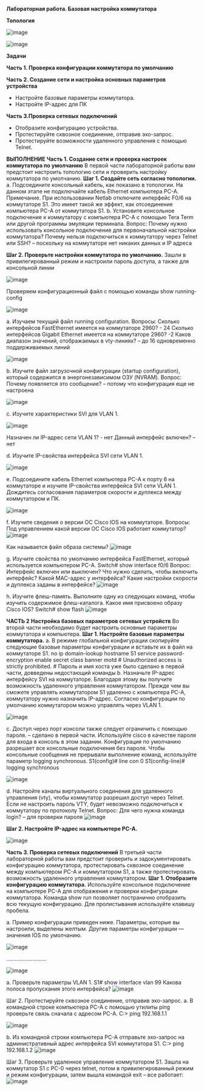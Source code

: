 **Лабораторная работа. Базовая настройка коммутатора**

**Топология**

![image](https://github.com/larakor/Network-/assets/164779961/eef39b61-ce8f-40df-9596-ce3064fc8c1c)


 ![image](https://github.com/larakor/Network-/assets/164779961/bbe160b7-89c8-454e-8700-bffc71ecb94e)


**Задачи**

**Часть 1. Проверка конфигурации коммутатора по умолчанию**

**Часть 2. Создание сети и настройка основных параметров устройства**
-	Настройте базовые параметры коммутатора.
-	Настройте IP-адрес для ПК

**Часть 3.Проверка сетевых подключений**
-	Отобразите конфигурацию устройства.
-	Протестируйте сквозное соединение, отправив эхо-запрос.
-	Протестируйте возможности удаленного управления с помощью Telnet.
  
**ВЫПОЛНЕНИЕ**
**Часть 1. Создание сети и проверка настроек коммутатора по умолчанию**
В первой части лабораторной работы вам предстоит настроить топологию сети и проверить настройку коммутатора по умолчанию.
**Шаг 1. Создайте сеть согласно топологии.**
a.	Подсоедините консольный кабель, как показано в топологии. На данном этапе не подключайте кабель Ethernet компьютера PC-A.
Примечание. При использовании Netlab отключите интерфейс F0/6 на коммутаторе S1. Это имеет такой же эффект, как отсоединение компьютера PC-A от коммутатора S1.
b.	Установите консольное подключение к коммутатору с компьютера PC-A с помощью Tera Term или другой программы эмуляции терминала.
Вопрос:
Почему нужно использовать консольное подключение для первоначальной настройки коммутатора? Почему нельзя подключиться к коммутатору через Telnet или SSH? – поскольку на коммутаторе нет никаких данных и IP адреса

**Шаг 2. Проверьте настройки коммутатора по умолчанию.**
Зашли в привилегированный режим и настроили пароль доступа,  а также для консольной линии

![image](https://github.com/larakor/Network-/assets/164779961/ee1f10e8-1037-420b-a737-17cefe032873)

Проверяем конфигурационный файл с помощью команды show running-config

![image](https://github.com/larakor/Network-/assets/164779961/a85819eb-3e7f-4bca-a1db-5274bfc09722)

a.	Изучаем текущий файл running configuration.
Вопросы:
Сколько интерфейсов FastEthernet имеется на коммутаторе 2960? - 24
Сколько интерфейсов Gigabit Ethernet имеется на коммутаторе 2960? -2
Каков диапазон значений, отображаемых в vty-линиях? – до 16 одновременно поддерживаемых линий

![image](https://github.com/larakor/Network-/assets/164779961/3a6ea864-0880-4332-8930-986553ad4769)

b.	Изучите файл загрузочной конфигурации (startup configuration), который содержится в энергонезависимом ОЗУ (NVRAM).
Вопрос:
Почему появляется это сообщение? – потому что конфигурация еще не настроена

![image](https://github.com/larakor/Network-/assets/164779961/c1069760-c607-43bd-9204-0647b9eccdb0)

c.	Изучите характеристики SVI для VLAN 1.

![image](https://github.com/larakor/Network-/assets/164779961/f0b860cc-effa-4596-9c82-d8a63d529b7e)

Назначен ли IP-адрес сети VLAN 1? - нет
Данный интерфейс включен? – нет

d.	Изучите IP-свойства интерфейса SVI сети VLAN 1.

![image](https://github.com/larakor/Network-/assets/164779961/bd96081d-4c4a-4c7b-8d77-3b6443d2d558)

e.	Подсоедините кабель Ethernet компьютера PC-A к порту 6 на коммутаторе и изучите IP-свойства интерфейса SVI сети VLAN 1. Дождитесь согласования параметров скорости и дуплекса между коммутатором и ПК.

![image](https://github.com/larakor/Network-/assets/164779961/d447cdf3-6e21-4395-b648-a3185461da86)

f. Изучите сведения о версии ОС Cisco IOS на коммутаторе.
Вопросы:
Под управлением какой версии ОС Cisco IOS работает коммутатор?
![image](https://github.com/larakor/Network-/assets/164779961/08d153a9-97a6-47a1-8840-f76b9581f1a8)

Как называется файл образа системы?
![image](https://github.com/larakor/Network-/assets/164779961/e12d1f62-7a0b-4e70-a9ef-95030cb7a259)

g.	Изучите свойства по умолчанию интерфейса FastEthernet, который используется компьютером PC-A.
Switch# show interface f0/6 
Вопрос:
Интерфейс включен или выключен? 
Что нужно сделать, чтобы включить интерфейс?
Какой MAC-адрес у интерфейса?
Какие настройки скорости и дуплекса заданы в интерфейсе?
![image](https://github.com/larakor/Network-/assets/164779961/eadc4cd0-59ca-434c-ad46-a7355870c047)

h.	Изучите флеш-память.
Выполните одну из следующих команд, чтобы изучить содержимое флеш-каталога.
Какое имя присвоено образу Cisco IOS?
Switch# show flash 
![image](https://github.com/larakor/Network-/assets/164779961/d12b7cc3-8e3e-4576-80f3-86d1958fecea)

**ЧАСТЬ 2** **Настройка базовых параметров сетевых устройств**
Во второй части необходимо будет настроить основные параметры коммутатора и компьютера.
**Шаг 1. Настройте базовые параметры коммутатора.**
a.	В режиме глобальной конфигурации скопируйте следующие базовые параметры конфигурации и вставьте их в файл на коммутаторе S1. 
no ip domain-lookup
hostname S1
service password-encryption
enable secret class
banner motd # Unauthorized access is strictly prohibited. #
Пароль и имя хоста уже было сделано в первой части, довведены недостающий команды
b.	Назначьте IP-адрес интерфейсу SVI на коммутаторе. Благодаря этому вы получите возможность удаленного управления коммутатором.
Прежде чем вы сможете управлять коммутатором S1 удаленно с компьютера PC-A, коммутатору нужно назначить IP-адрес. Согласно конфигурации по умолчанию коммутатором можно управлять через VLAN 1.

![image](https://github.com/larakor/Network-/assets/164779961/0e1ea771-5483-4baa-aa40-0d7c0a310984)

c.	Доступ через порт консоли также следует ограничить  с помощью пароля. – сделано в первой части.
 Используйте cisco в качестве пароля для входа в консоль в этом задании. Конфигурация по умолчанию разрешает все консольные подключения без пароля. Чтобы консольные сообщения не прерывали выполнение команд, используйте параметр logging synchronous.
S1(config)# line con 0
S1(config-line)# logging synchronous 

![image](https://github.com/larakor/Network-/assets/164779961/6184b736-cdb1-4b13-ae9d-0acce26ede5e)

d.	Настройте каналы виртуального соединения для удаленного управления (vty), чтобы коммутатор разрешил доступ через Telnet. Если не настроить пароль VTY, будет невозможно подключиться к коммутатору по протоколу Telnet.
Вопрос:
Для чего нужна команда login? – для проверки пароля
![image](https://github.com/larakor/Network-/assets/164779961/cf520d44-eb02-4ae2-a7e8-85220e33ac0e)


**Шаг 2. Настройте IP-адрес на компьютере PC-A.**

![image](https://github.com/larakor/Network-/assets/164779961/e1087c6a-bafb-4914-8b11-36f3be39e478)

**Часть 3. Проверка сетевых подключений**
В третьей части лабораторной работы вам предстоит проверить и задокументировать конфигурацию коммутатора, протестировать сквозное соединение между компьютером PC-A и коммутатором S1, а также протестировать возможность удаленного управления коммутатором.
**Шаг 1. Отобразите конфигурацию коммутатора.**
Используйте консольное подключение на компьютере PC-A для отображения и проверки конфигурации коммутатора. Команда show run позволяет постранично отобразить всю текущую конфигурацию. Для пролистывания используйте клавишу пробела.

a.	Пример конфигурации приведен ниже. Параметры, которые вы настроили, выделены желтым. Другие параметры конфигурации — значения IOS по умолчанию.

![image](https://github.com/larakor/Network-/assets/164779961/51c3f55e-85e0-44d0-ba72-2058f7468f59)

..........................

![image](https://github.com/larakor/Network-/assets/164779961/22ace2a2-42d5-4dc3-badf-80a8e9ca0cd9)

a.	Проверьте параметры VLAN 1.
S1# show interface vlan 99
Какова полоса пропускания этого интерфейса?
![image](https://github.com/larakor/Network-/assets/164779961/aae89c23-9732-4c14-b76c-b4b3d9467fe7)


Шаг 2. Протестируйте сквозное соединение, отправив эхо-запрос.
a.	В командной строке компьютера PC-A с помощью утилиты ping проверьте связь сначала с адресом PC-A.
C:\> ping 192.168.1.1

![image](https://github.com/larakor/Network-/assets/164779961/b138d4a2-7a19-4c03-b1c7-7e9f8c33be88)

b.	Из командной строки компьютера PC-A отправьте эхо-запрос на административный адрес интерфейса SVI коммутатора S1.
C:\> ping 192.168.1.2
![image](https://github.com/larakor/Network-/assets/164779961/f766dcc7-9954-4771-ac28-ff77d89e9762)


Шаг 3. Проверьте удаленное управление коммутатором S1.
Зашла на коммутатор S1 с PC-0  через telnet, потом в привилегированный режим и режим конфигурации, затем вышла командой exit – все работает:
![image](https://github.com/larakor/Network-/assets/164779961/61ae27ba-4888-48ff-ad38-43c5e8072969)





